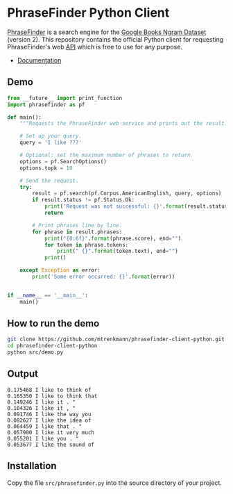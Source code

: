 # PhraseFinder Python Client

[PhraseFinder](http://phrasefinder.io) is a search engine for the [Google Books Ngram Dataset](http://storage.googleapis.com/books/ngrams/books/datasetsv2.html) (version 2). This repository contains the official Python client for requesting PhraseFinder's web [API](http://phrasefinder.io/api) which is free to use for any purpose.

* [Documentation](https://mtrenkmann.github.io/phrasefinder-client-python/)

## Demo

```python
from __future__ import print_function
import phrasefinder as pf

def main():
    """Requests the PhraseFinder web service and prints out the result."""

    # Set up your query.
    query = 'I like ???'

    # Optional: set the maximum number of phrases to return.
    options = pf.SearchOptions()
    options.topk = 10

    # Send the request.
    try:
        result = pf.search(pf.Corpus.AmericanEnglish, query, options)
        if result.status != pf.Status.Ok:
            print('Request was not successful: {}'.format(result.status))
            return

        # Print phrases line by line.
        for phrase in result.phrases:
            print("{0:6f}".format(phrase.score), end="")
            for token in phrase.tokens:
                print(" {}".format(token.text), end="")
            print()

    except Exception as error:
        print('Some error occurred: {}'.format(error))


if __name__ == '__main__':
    main()
```

## How to run the demo

```sh
git clone https://github.com/mtrenkmann/phrasefinder-client-python.git
cd phrasefinder-client-python
python src/demo.py
```

## Output

```plain
0.175468 I like to think of
0.165350 I like to think that
0.149246 I like it . "
0.104326 I like it , "
0.091746 I like the way you
0.082627 I like the idea of
0.064459 I like that . "
0.057900 I like it very much
0.055201 I like you . "
0.053677 I like the sound of
```

## Installation

Copy the file `src/phrasefinder.py` into the source directory of your project.
